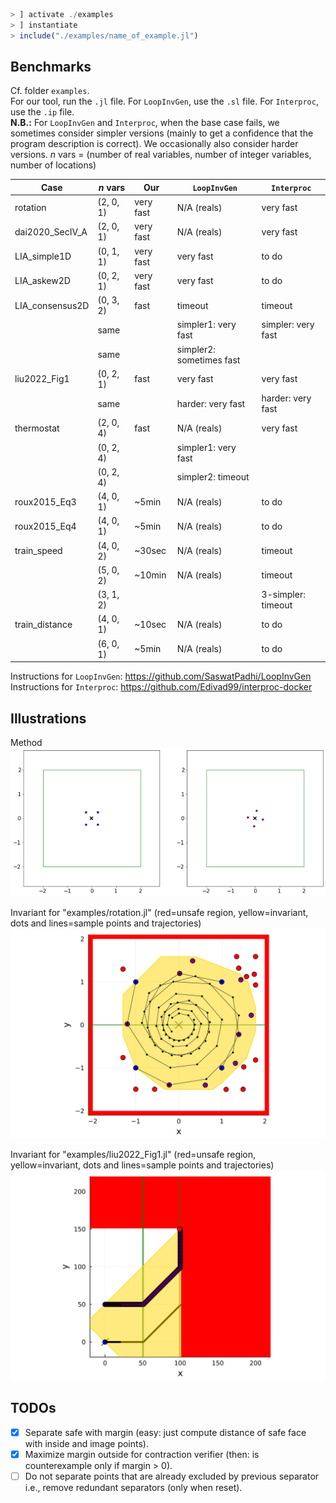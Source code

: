 ```julia
> ] activate ./examples
> ] instantiate
> include("./examples/name_of_example.jl")
```
## Benchmarks

Cf. folder `examples`.<br>
For our tool, run the `.jl` file.
For `LoopInvGen`, use the `.sl` file.
For `Interproc`, use the `.ip` file.<br>
**N.B.:** For `LoopInvGen` and `Interproc`, when the base case fails, we sometimes consider simpler versions (mainly to get a confidence that the program description is correct).
We occasionally also consider harder versions.
$n$ vars = (number of real variables, number of integer variables, number of locations)

| Case | $n$ vars | Our | `LoopInvGen` | `Interproc` |
| --- | --- | --- | --- | --- |
| rotation | (2, 0, 1) | very fast | N/A (reals) | very fast |
| dai2020_SecIV_A | (2, 0, 1) | very fast | N/A (reals) | very fast
| LIA_simple1D | (0, 1, 1) | very fast | very fast | to do
| LIA_askew2D | (0, 2, 1) | very fast | very fast | to do
| LIA_consensus2D | (0, 3, 2) | fast | timeout | timeout
|| same || simpler1: very fast | simpler: very fast
|| same || simpler2: sometimes fast
| liu2022_Fig1 | (0, 2, 1) | fast | very fast | very fast |
|| same || harder: very fast | harder: very fast |
| thermostat | (2, 0, 4) | fast | N/A (reals) | very fast |
|| (0, 2, 4) || simpler1: very fast |
|| (0, 2, 4) || simpler2: timeout |
| roux2015_Eq3 | (4, 0, 1) | ~5min | N/A (reals) | to do |
| roux2015_Eq4 | (4, 0, 1) | ~5min | N/A (reals) | to do |
| train_speed | (4, 0, 2) | ~30sec | N/A (reals) | timeout |
|| (5, 0, 2) | ~10min | N/A (reals) | timeout |
|| (3, 1, 2) ||| 3-simpler: timeout |
| train_distance | (4, 0, 1) | ~10sec | N/A (reals) | to do |
|| (6, 0, 1) | ~5min | N/A (reals) | to do|

Instructions for `LoopInvGen`: https://github.com/SaswatPadhi/LoopInvGen<br>
Instructions for `Interproc`: https://github.com/Edivad99/interproc-docker

## Illustrations

Method<br>
![](https://github.com/guberger/CEGISPolyhedralBarrier.jl/blob/main/animation_rotating.gif)

Invariant for "examples/rotation.jl" (red=unsafe region, yellow=invariant, dots and lines=sample points and trajectories)<br>
<img src="https://github.com/guberger/CEGISPolyhedralBarrier.jl/blob/main/fig_rotation_full.png" width="600">

Invariant for "examples/liu2022_Fig1.jl" (red=unsafe region, yellow=invariant, dots and lines=sample points and trajectories)<br>
<img src="https://github.com/guberger/CEGISPolyhedralBarrier.jl/blob/main/fig_liu2022_Fig1.png" width="600">

## TODOs

- [x] Separate safe with margin (easy: just compute distance of safe face with
  inside and image points).
- [x] Maximize margin outside for contraction verifier (then: is counterexample only
  if margin > 0).
- [ ] Do not separate points that are already excluded by previous separator
  i.e., remove redundant separators (only when reset).
